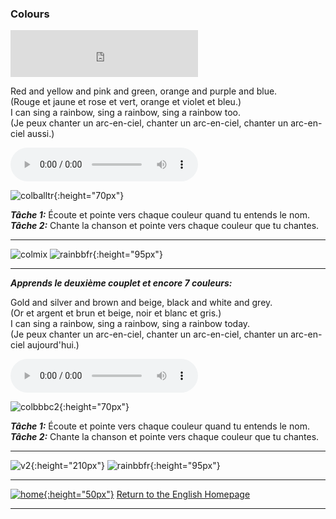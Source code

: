 ### Colours

<iframe height="75"
src="https://www.youtube.com/watch?v=y7nE4ADGaOc?start=0&end=33" 
frameborder="0" 
allow="accelerometer; autoplay; encrypted-media; gyroscope; picture-in-picture" 
allowfullscreen>
</iframe>  

<!-- width="560" 
[![rainb](https://1blockatatime.github.io/English/images/rainb.png){:height="75px"}](https://www.youtube.com/watch?v=y7nE4ADGaOc?start=0&end=33) [I can sing a rainbow](https://www.youtube.com/watch?v=y7nE4ADGaOc?start=0&end=33) (Chanson  traditionelle de AprenderYdivertirse)  -->

Red and yellow and pink and green, orange and purple and blue.  
(Rouge et jaune et rose et vert, orange et violet et bleu.)   
I can sing a rainbow, sing a rainbow, sing a rainbow too.  
(Je peux chanter un arc-en-ciel, chanter un arc-en-ciel, chanter un arc-en-ciel aussi.)  

<!--![listen](https://1blockatatime.github.io/English/images/listen.png){:height="35px"} + ![sing](/sing.PNG){:height="35px"}:-->
<audio src="audio/V1s2.m4a" controls preload></audio>  

![colballtr](https://1blockatatime.github.io/English/images/colballtr.png){:height="70px"} 

***Tâche 1:*** Écoute et pointe vers chaque couleur quand tu entends le nom.  
***Tâche 2:*** Chante la chanson et pointe vers chaque couleur que tu chantes.  

***

![colmix](https://1blockatatime.github.io/English/images/colmix.png) ![rainbbfr](https://1blockatatime.github.io/English/images/rainbbfr.PNG){:height="95px"}

***  

***Apprends le deuxième couplet et encore 7 couleurs:***  

Gold and silver and brown and beige, black and white and grey.  
(Or et argent et brun et beige, noir et blanc et gris.)  
I can sing a rainbow, sing a rainbow, sing a rainbow today.  
(Je peux chanter un arc-en-ciel, chanter un arc-en-ciel, chanter un arc-en-ciel aujourd'hui.)  

<audio src="audio/y2_v2.mp3" controls preload></audio>  

![colbbbc2](https://1blockatatime.github.io/English/images/colbbbc2.png){:height="70px"}  

***Tâche 1:*** Écoute et pointe vers chaque couleur quand tu entends le nom.  
***Tâche 2:*** Chante la chanson et pointe vers chaque couleur que tu chantes.  

***  

![v2](https://1blockatatime.github.io/English/images/v2.png){:height="210px"} ![rainbbfr](https://1blockatatime.github.io/English/images/rainbbfr.PNG){:height="95px"}  

<!--***
![colmix2](https://1blockatatime.github.io/English/images/colmix2.png) ![rainbbfr](https://1blockatatime.github.io/English/images/rainbbfr.PNG){:height="95px"}-->

***
[![home](https://1blockatatime.github.io/English/images/home.png){:height="50px"}](https://english-homework.github.io/EnglishForKidsByPascale) [Return to the English Homepage](https://english-homework.github.io/EnglishForKidsByPascale)

***
